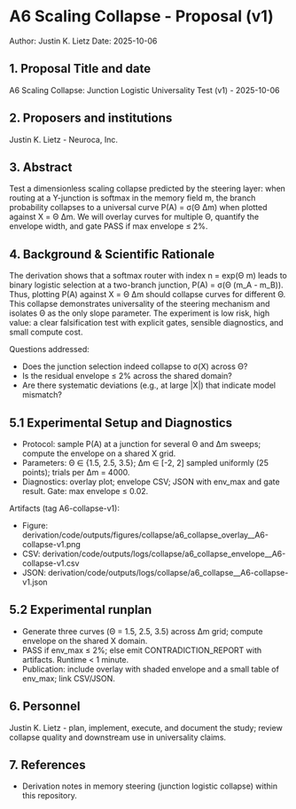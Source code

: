 # A6 Scaling Collapse - Proposal (v1)

Author: Justin K. Lietz
Date: 2025-10-06

## 1. Proposal Title and date

A6 Scaling Collapse: Junction Logistic Universality Test (v1) - 2025-10-06

## 2. Proposers and institutions

Justin K. Lietz - Neuroca, Inc.

## 3. Abstract

Test a dimensionless scaling collapse predicted by the steering layer: when routing at a Y-junction is softmax in the memory field m, the branch probability collapses to a universal curve P(A) = σ(Θ Δm) when plotted against X = Θ Δm. We will overlay curves for multiple Θ, quantify the envelope width, and gate PASS if max envelope ≤ 2%.

## 4. Background & Scientific Rationale

The derivation shows that a softmax router with index n = exp(Θ m) leads to binary logistic selection at a two-branch junction, P(A) = σ(Θ (m_A - m_B)). Thus, plotting P(A) against X = Θ Δm should collapse curves for different Θ. This collapse demonstrates universality of the steering mechanism and isolates Θ as the only slope parameter. The experiment is low risk, high value: a clear falsification test with explicit gates, sensible diagnostics, and small compute cost.

Questions addressed:

- Does the junction selection indeed collapse to σ(X) across Θ?
- Is the residual envelope ≤ 2% across the shared domain?
- Are there systematic deviations (e.g., at large |X|) that indicate model mismatch?

## 5.1 Experimental Setup and Diagnostics

- Protocol: sample P(A) at a junction for several Θ and Δm sweeps; compute the envelope on a shared X grid.
- Parameters: Θ ∈ {1.5, 2.5, 3.5}; Δm ∈ [-2, 2] sampled uniformly (25 points); trials per Δm = 4000.
- Diagnostics: overlay plot; envelope CSV; JSON with env_max and gate result. Gate: max envelope ≤ 0.02.

Artifacts (tag A6-collapse-v1):

- Figure: derivation/code/outputs/figures/collapse/a6_collapse_overlay__A6-collapse-v1.png
- CSV: derivation/code/outputs/logs/collapse/a6_collapse_envelope__A6-collapse-v1.csv
- JSON: derivation/code/outputs/logs/collapse/a6_collapse__A6-collapse-v1.json

## 5.2 Experimental runplan

- Generate three curves (Θ = 1.5, 2.5, 3.5) across Δm grid; compute envelope on the shared X domain.
- PASS if env_max ≤ 2%; else emit CONTRADICTION_REPORT with artifacts. Runtime < 1 minute.
- Publication: include overlay with shaded envelope and a small table of env_max; link CSV/JSON.

## 6. Personnel

Justin K. Lietz - plan, implement, execute, and document the study; review collapse quality and downstream use in universality claims.

## 7. References

- Derivation notes in memory steering (junction logistic collapse) within this repository.
